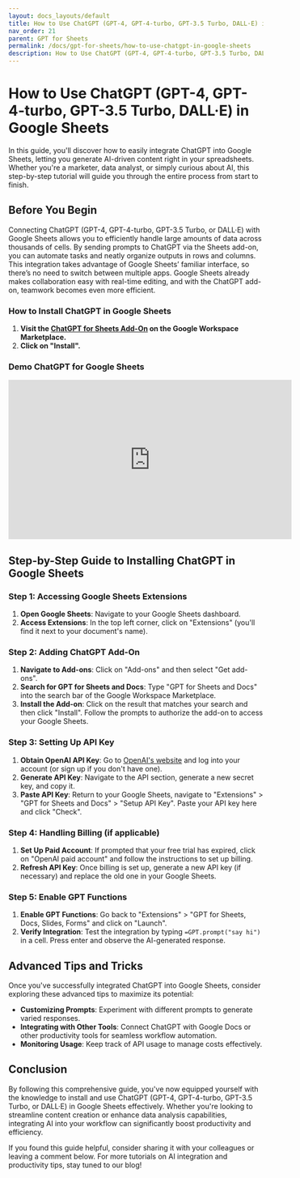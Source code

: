 ```yaml
---
layout: docs_layouts/default
title: How to Use ChatGPT (GPT-4, GPT-4-turbo, GPT-3.5 Turbo, DALL·E) in Google Sheets
nav_order: 21
parent: GPT for Sheets
permalink: /docs/gpt-for-sheets/how-to-use-chatgpt-in-google-sheets
description: How to Use ChatGPT (GPT-4, GPT-4-turbo, GPT-3.5 Turbo, DALL·E) in Google Sheets
---
```

# How to Use ChatGPT (GPT-4, GPT-4-turbo, GPT-3.5 Turbo, DALL·E) in Google Sheets

In this guide, you'll discover how to easily integrate ChatGPT into Google Sheets, letting you generate AI-driven content right in your spreadsheets. Whether you're a marketer, data analyst, or simply curious about AI, this step-by-step tutorial will guide you through the entire process from start to finish.

## Before You Begin

Connecting ChatGPT (GPT-4, GPT-4-turbo, GPT-3.5 Turbo, or DALL·E) with Google Sheets allows you to efficiently handle large amounts of data across thousands of cells. By sending prompts to ChatGPT via the Sheets add-on, you can automate tasks and neatly organize outputs in rows and columns. This integration takes advantage of Google Sheets’ familiar interface, so there’s no need to switch between multiple apps. Google Sheets already makes collaboration easy with real-time editing, and with the ChatGPT add-on, teamwork becomes even more efficient.

### How to Install ChatGPT in Google Sheets

1. **Visit the [ChatGPT for Sheets Add-On](https://workspace.google.com/marketplace/app/gpt_for_docs_sheets_forms_slides/466607203252) on the Google Workspace Marketplace.**
2. **Click on "Install".**

### Demo ChatGPT for Google Sheets
<iframe width="560" height="315" src="https://www.youtube.com/embed/Na-pVhwaq7s?si=-0DDzd5cyMg95s4A" title="YouTube video player" frameborder="0" allow="accelerometer; autoplay; clipboard-write; encrypted-media; gyroscope; picture-in-picture; web-share" referrerpolicy="strict-origin-when-cross-origin" allowfullscreen></iframe>

## Step-by-Step Guide to Installing ChatGPT in Google Sheets

### Step 1: Accessing Google Sheets Extensions

1. **Open Google Sheets**: Navigate to your Google Sheets dashboard.
2. **Access Extensions**: In the top left corner, click on "Extensions" (you'll find it next to your document's name).

### Step 2: Adding ChatGPT Add-On

1. **Navigate to Add-ons**: Click on "Add-ons" and then select "Get add-ons".
2. **Search for GPT for Sheets and Docs**: Type "GPT for Sheets and Docs" into the search bar of the Google Workspace Marketplace.
3. **Install the Add-on**: Click on the result that matches your search and then click "Install". Follow the prompts to authorize the add-on to access your Google Sheets.

### Step 3: Setting Up API Key

1. **Obtain OpenAI API Key**: Go to [OpenAI's website](https://openai.com) and log into your account (or sign up if you don't have one).
2. **Generate API Key**: Navigate to the API section, generate a new secret key, and copy it.
3. **Paste API Key**: Return to your Google Sheets, navigate to "Extensions" > "GPT for Sheets and Docs" > "Setup API Key". Paste your API key here and click "Check".

### Step 4: Handling Billing (if applicable)

1. **Set Up Paid Account**: If prompted that your free trial has expired, click on "OpenAI paid account" and follow the instructions to set up billing.
2. **Refresh API Key**: Once billing is set up, generate a new API key (if necessary) and replace the old one in your Google Sheets.

### Step 5: Enable GPT Functions

1. **Enable GPT Functions**: Go back to "Extensions" > "GPT for Sheets, Docs, Slides, Forms" and click on "Launch".
2. **Verify Integration**: Test the integration by typing `=GPT.prompt("say hi")` in a cell. Press enter and observe the AI-generated response.

## Advanced Tips and Tricks

Once you've successfully integrated ChatGPT into Google Sheets, consider exploring these advanced tips to maximize its potential:

- **Customizing Prompts**: Experiment with different prompts to generate varied responses.
- **Integrating with Other Tools**: Connect ChatGPT with Google Docs or other productivity tools for seamless workflow automation.
- **Monitoring Usage**: Keep track of API usage to manage costs effectively.

## Conclusion

By following this comprehensive guide, you've now equipped yourself with the knowledge to install and use ChatGPT (GPT-4, GPT-4-turbo, GPT-3.5 Turbo, or DALL·E) in Google Sheets effectively. Whether you're looking to streamline content creation or enhance data analysis capabilities, integrating AI into your workflow can significantly boost productivity and efficiency.

If you found this guide helpful, consider sharing it with your colleagues or leaving a comment below. For more tutorials on AI integration and productivity tips, stay tuned to our blog!
